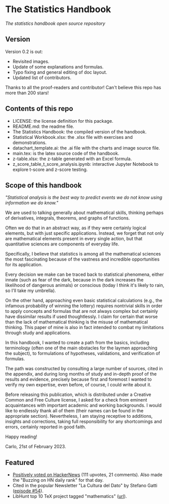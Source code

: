 # The Statistics Handbook
_The statistics handbook open source repository_

## Version
Version 0.2 is out:
- Revisited images.
- Update of some explanations and formulas.
- Typo fixing and general editing of doc layout.
- Updated list of contributors.

Thanks to all the proof-readers and contributor! 
Can't believe this repo has more than 200 stars! 

## Contents of this repo
- LICENSE: the license definition for this package.
- README.md: the readme file.
- The Statistics Handbook: the compiled version of the handbook.
- Statistical Workbook.xlsx: the .xlsx file with exercises and demonstrations.
- datachart_template.ai: the .ai file with the charts and image source file.
- main.tex: is the latex source code of the handbook.
- z-table.xlsx: the z-table generated with an Excel formula.
- z_score_table_t_score_analysis.ipynb: interactive Jupyter Notebook to explore t-score and z-score testing.

## Scope of this handbook
_"Statistical analysis is the best way to predict events we do not know using information we do know."_

We are used to talking generally about mathematical skills, thinking perhaps of derivatives, integrals, theorems, and graphs of functions. 

Often we do that in an abstract way, as if they were certainly logical elements, but with just specific applications. Instead, we forget that not only are mathematical elements present in every single action, but that quantitative sciences are components of everyday life.

Specifically, I believe that statistics is among all the mathematical sciences the most fascinating because of the vastness and incredible opportunities for its application. 

Every decision we make can be traced back to statistical phenomena, either innate (such as fear of the dark, because in the dark increases the likelihood of dangerous animals) or conscious (today I think it's likely to rain, so I'll take my umbrella). 

On the other hand, approaching even basic statistical calculations (e.g., the infamous probability of winning the lottery) requires nontrivial skills in order to apply concepts and formulas that are not always complex but certainly have dissimilar results if used thoughtlessly. I claim for certain that worse than the lack of mathematical thinking is the misuse of mathematical thinking. This paper of mine is also in fact intended to combat my limitations through study and applications. 

In this handbook, I wanted to create a path from the basics, including terminology (often one of the main obstacles for the laymen approaching the subject), to formulations of hypotheses, validations, and verification of formulas.

The path was constructed by consulting a large number of sources, cited in the appendix, and during long months of study and in-depth proof of the results and evidence, precisely because first and foremost I wanted to verify my own expertise, even before, of course, I could write about it. 

Before releasing this publication, which is distributed under a Creative Common and Free Culture license, I asked for a check from eminent acquaintances with important academic and working backgrounds. I would like to endlessly thank all of them (their names can be found in the appropriate section). Nevertheless, I am staying receptive to additions, insights and corrections, taking full responsibility for any shortcomings and errors, certainly reported in good faith.

Happy reading! 

Carlo, 21st of February 2023.

## Featured
- [Positively voted on HackerNews](https://news.ycombinator.com/item?id=36111993) (111 upvotes, 21 comments). Also made the "Buzzing on HN daily rank" for that day.
- Cited in the popular Newsletter "La Cultura del Dato" by Stefano Gatti ([episode #54](https://stefanogatti.substack.com/p/laculturadeldato-053-a48)).
- LibHunt top 10 TeX project tagged "mathematics" ([url](https://www.libhunt.com/l/tex/topic/mathematics)).
